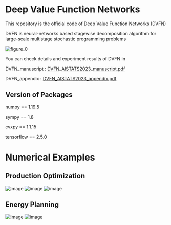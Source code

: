 # Deep Value Function Networks

This repository is the official code of Deep Value Function Networks (DVFN)

DVFN is neural-networks based stagewise decomposition algorithm for large-scale multistage stochastic programming problems

![figure_0](https://user-images.githubusercontent.com/105804347/169448524-932f1486-e376-4a8c-965a-4860e0c83ea0.jpg)

You can check details and experiment results of DVFN in

DVFN_manuscript : [DVFN_AISTATS2023_manuscript.pdf](https://github.com/AISTATS-2023/DVFN/files/9846827/DVFN_AISTATS2023_manuscript.pdf)

DVFN_appendix : [DVFN_AISTATS2023_appendix.pdf](https://github.com/AISTATS-2023/DVFN/files/9846828/DVFN_AISTATS2023_appendix.pdf)

## Version of Packages

numpy == 1.19.5

sympy == 1.8

cvxpy == 1.1.15

tensorflow == 2.5.0

# Numerical Examples

## Production Optimization
![image](https://user-images.githubusercontent.com/105804347/197470773-8cc5dfb0-cdc8-4c25-a246-712606393a3c.png)
![image](https://user-images.githubusercontent.com/105804347/197470812-f1ba5752-2d76-492b-afbd-1ff103106a76.png)
![image](https://user-images.githubusercontent.com/105804347/197470837-a0dfebb1-0066-4335-8ad8-cb8147d7ccce.png)

## Energy Planning
![image](https://user-images.githubusercontent.com/105804347/197471022-debb975e-947b-42b9-bcc2-73fe869d7aa1.png)
![image](https://user-images.githubusercontent.com/105804347/197471069-db5f9ae8-07a8-499c-9df8-50102a7fa9bb.png)


